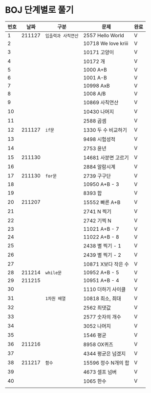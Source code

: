 # BOJ 단계별로 풀기

| 번호 | 날짜   | 구분                | 문제                | 완료 |
| ---- | ------ | ------------------- | ------------------- | ---- |
| 1    | 211127 | `입출력과 사칙연산` | 2557 Hello World    | V    |
| 2    |        |                     | 10718 We love kriii | V    |
| 3    |        |                     | 10171 고양이        | V    |
| 4    |        |                     | 10172 개            | V    |
| 5    |        |                     | 1000 A+B            | V    |
| 6    |        |                     | 1001 A-B            | V    |
| 7    |        |                     | 10998 AxB           | V    |
| 8    |        |                     | 1008 A/B            | V    |
| 9    |        |                     | 10869 사칙연산      | V    |
| 10   |        |                     | 10430 나머지        | V    |
| 11   |        |                     | 2588 곱셈           | V    |
| 12   | 211127 | `if문`              | 1330 두 수 비교하기 | V    |
| 13   |        |                     | 9498 시험성적       | V    |
| 14   |        |                     | 2753 윤년           | V    |
| 15   | 211130 |                     | 14681 사분면 고르기 | V    |
| 16   |        |                     | 2884 알람시계       | V    |
| 17   | 211130 | `for문`             | 2739 구구단         | V    |
| 18   |        |                     | 10950 A+B - 3         | V    |
| 19   |        |                     | 8393 합             | V    |
| 20   | 211207 |                     | 15552 빠른 A+B        | V    |
| 21   |        |                     | 2741 N 찍기           | V     |
| 22   |        |                     | 2742 기찍 N           | V     |
| 23   |        |                     | 11021 A+B - 7          | V     |
| 24   |        |                     | 11022 A+B - 8          | V     |
| 25   |        |                     | 2438 별 찍기 - 1         | V     |
| 26   |        |                     | 2439 별 찍기 - 2         | V     |
| 27   |        |                     | 10871 X보다 작은 수            | V    |
| 28   | 211214 | `while문` | 10952 A+B - 5 | V |
| 29   | 211215 |                     | 10951 A+B - 4 | V |
| 30   |        |                     | 1110 더하기 사이클 | V |
| 31   |        | `1차원 배열` | 10818 최소, 최대 | V |
| 32   |        |                     | 2562 최댓값 | V |
| 33   |        |                     | 2577 숫자의 개수 | V |
| 34 |        |                     | 3052 나머지 | V |
| 35 | | | 1546 평균 | V |
| 36 | 211216 | | 8958 OX퀴즈 | V |
| 37 | | | 4344 평균은 넘겠지 | V |
| 38 | 211217 | `함수` | 15596 정수 N개의 합 | V |
| 39 | | | 4673 셀프 넘버 | V |
| 40 | | | 1065 한수 | V |
| | | | | |
